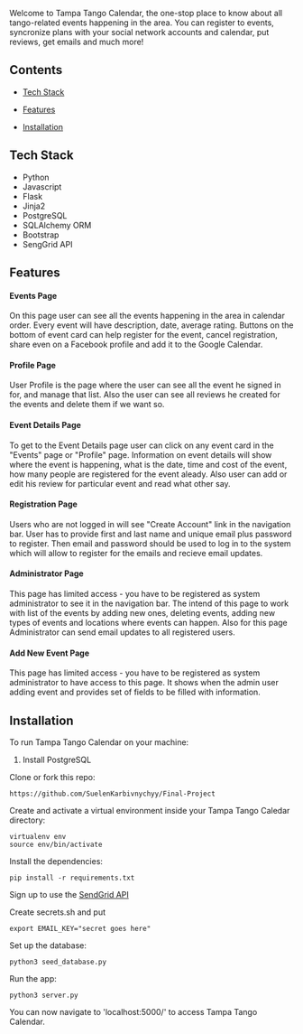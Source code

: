 



Welcome to Tampa Tango Calendar, the one-stop place to know about all tango-related events happening in the area. 
You can register to events, syncronize plans with your social network accounts and calendar, put reviews, get emails and much more! 
  
  

## Contents

* [Tech Stack](#tech-stack)

* [Features](#features)

* [Installation](#install)

  

## <a name="tech-stack"></a>Tech Stack

* Python
* Javascript 
* Flask
* Jinja2
* PostgreSQL
* SQLAlchemy ORM
* Bootstrap
* SengGrid API


  

## <a name="features"></a>Features

  
  

#### Events Page

On this page user can see all the events happening in the area in calendar order. Every event will have description, date, average rating. Buttons on the bottom of event card can help register for the event, cancel registration, share even on a Facebook profile and add it to the Google Calendar.
    

#### Profile Page

User Profile is the page where the user can see all the event he signed in for, and manage that list. Also the user can see all reviews he created for the events and delete them if we want so.
  

#### Event Details Page

To get to the Event Details page user can click on any event card in the "Events" page or "Profile" page. 
Information on event details will show where the event is happening, what is the date, time and cost of the event, how many people are registered for the event aleady.
Also user can add or edit his review for particular event and read what other say. 

  

#### Registration Page

Users who are not logged in will see "Create Account" link in the navigation bar. User has to provide first and last name and unique email plus password to register. Then email and password should be used to log in to the system which will allow to register for the emails and recieve email updates. 

  
#### Administrator Page

This page has limited access - you have to be registered as system administrator to see it in the navigation bar. The intend of this page to work with list of the events by adding new ones, deleting events, adding new types of events and locations where events can happen.
Also for this page Administrator can send email updates to all registered users. 

#### Add New Event Page
This page has limited access - you have to be registered as system administrator to have access to this page. It shows when the admin user adding event and provides set of fields to be filled with information.  

## <a name="install"></a>Installation

To run Tampa Tango Calendar on your machine:

  

1) Install PostgreSQL

  

Clone or fork this repo:

```
https://github.com/SuelenKarbivnychyy/Final-Project
```

  

Create and activate a virtual environment inside your Tampa Tango Caledar directory:

```
virtualenv env
source env/bin/activate
```

  

Install the dependencies:

```
pip install -r requirements.txt
```

  

Sign up to use the [SendGrid API](https://sendgrid.com/)

Create secrets.sh and put 
```
export EMAIL_KEY="secret goes here"
```

  

Set up the database:

  

```
python3 seed_database.py
```

  

Run the app:

  

```
python3 server.py
```

  

You can now navigate to 'localhost:5000/' to access Tampa Tango Calendar.